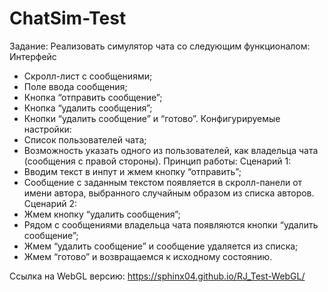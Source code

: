 # ChatSim-Test
Задание: 
Реализовать симулятор чата со следующим функционалом:
Интерфейс
* Скролл-лист с сообщениями;
* Поле ввода сообщения;
* Кнопка “отправить сообщение”;
* Кнопка “удалить сообщения”;
* Кнопки “удалить сообщение” и “готово”.
Конфигурируемые настройки:
* Список пользователей чата;
* Возможность указать одного из пользователей, как владельца чата
(сообщения с правой стороны).
Принцип работы:
Сценарий 1:
* Вводим текст в инпут и жмем кнопку “отправить”;
* Сообщение с заданным текстом появляется в скролл-панели от имени
автора, выбранного случайным образом из списка авторов.
Сценарий 2:
* Жмем кнопку “удалить сообщения”;
* Рядом с сообщениями владельца чата появляются кнопки “удалить
сообщение”;
* Жмем “удалить сообщение” и сообщение удаляется из списка;
* Жмем “готово” и возвращаемся к исходному состоянию.

Ссылка на WebGL версию: 
https://sphinx04.github.io/RJ_Test-WebGL/
